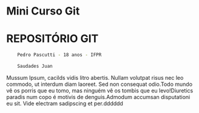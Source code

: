 # Mini Curso Git

# REPOSITÓRIO GIT

```bash
    Pedro Pascutti - 18 anos - IFPR
    
    Saudades Juan
```

Mussum Ipsum, cacilds vidis litro abertis. Nullam volutpat risus nec leo commodo, ut interdum diam laoreet. Sed non consequat odio.Todo mundo vê os porris que eu tomo, mas ninguém vê os tombis que eu levo!Diuretics paradis num copo é motivis de denguis.Admodum accumsan disputationi eu sit. Vide electram sadipscing et per.dddddd